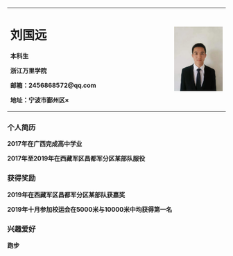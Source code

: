 <table border="0">
  <tr>
    <td width="75%">
      <h1>刘国远</h1>
      <p><b>本科生</b></p>
      <p><b>浙江万里学院</b></p>
      <p><b>邮箱：2456868572@qq.com</b></p>
      <p><b>地址：宁波市鄞州区×</b></p>
    </td>
    <td width="25%">
      <img src="微信图片_20200205203820.jpg" width="100%">      
    </td>
  </tr>
</table>
<h3 >个人简历</h3 >
<p><b>2017年在广西完成高中学业</b></p>
<p><b>2017年至2019年在西藏军区昌都军分区某部队服役</b></p>
<h3 >获得奖励</h3 >
<p><b>2019年在西藏军区昌都军分区某部队获嘉奖</b></p>
<p><b>2019年十月参加校运会在5000米与10000米中均获得第一名</b></p>
<h3 >兴趣爱好</h3>
<p><b>跑步</b></p>
